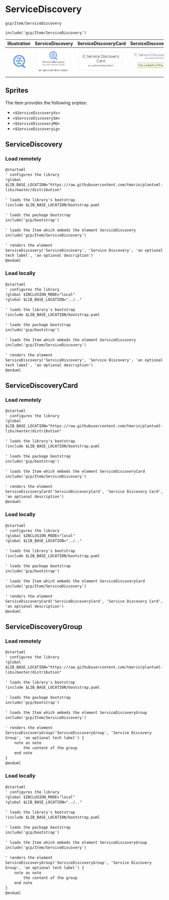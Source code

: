 # ServiceDiscovery


```text
gcp/Item/ServiceDiscovery
```

```text
include('gcp/Item/ServiceDiscovery')
```



| Illustration | ServiceDiscovery | ServiceDiscoveryCard | ServiceDiscoveryGroup |
| :---: | :---: | :---: | :---: |
| ![illustration for Illustration](../../gcp/Item/ServiceDiscovery.png) | ![illustration for ServiceDiscovery](../../gcp/Item/ServiceDiscovery.Local.png) | ![illustration for ServiceDiscoveryCard](../../gcp/Item/ServiceDiscoveryCard.Local.png) | ![illustration for ServiceDiscoveryGroup](../../gcp/Item/ServiceDiscoveryGroup.Local.png) |



## Sprites
The item provides the following sriptes:

- `<$ServiceDiscoveryXs>`
- `<$ServiceDiscoverySm>`
- `<$ServiceDiscoveryMd>`
- `<$ServiceDiscoveryLg>`





## ServiceDiscovery

### Load remotely
```plantuml
@startuml
' configures the library
!global $LIB_BASE_LOCATION="https://raw.githubusercontent.com/tmorin/plantuml-libs/master/distribution"

' loads the library's bootstrap
!include $LIB_BASE_LOCATION/bootstrap.puml

' loads the package bootstrap
include('gcp/bootstrap')

' loads the Item which embeds the element ServiceDiscovery
include('gcp/Item/ServiceDiscovery')

' renders the element
ServiceDiscovery('ServiceDiscovery', 'Service Discovery', 'an optional tech label', 'an optional description')
@enduml
```

### Load locally
```plantuml
@startuml
' configures the library
!global $INCLUSION_MODE="local"
!global $LIB_BASE_LOCATION="../.."

' loads the library's bootstrap
!include $LIB_BASE_LOCATION/bootstrap.puml

' loads the package bootstrap
include('gcp/bootstrap')

' loads the Item which embeds the element ServiceDiscovery
include('gcp/Item/ServiceDiscovery')

' renders the element
ServiceDiscovery('ServiceDiscovery', 'Service Discovery', 'an optional tech label', 'an optional description')
@enduml
```

## ServiceDiscoveryCard

### Load remotely
```plantuml
@startuml
' configures the library
!global $LIB_BASE_LOCATION="https://raw.githubusercontent.com/tmorin/plantuml-libs/master/distribution"

' loads the library's bootstrap
!include $LIB_BASE_LOCATION/bootstrap.puml

' loads the package bootstrap
include('gcp/bootstrap')

' loads the Item which embeds the element ServiceDiscoveryCard
include('gcp/Item/ServiceDiscovery')

' renders the element
ServiceDiscoveryCard('ServiceDiscoveryCard', 'Service Discovery Card', 'an optional description')
@enduml
```

### Load locally
```plantuml
@startuml
' configures the library
!global $INCLUSION_MODE="local"
!global $LIB_BASE_LOCATION="../.."

' loads the library's bootstrap
!include $LIB_BASE_LOCATION/bootstrap.puml

' loads the package bootstrap
include('gcp/bootstrap')

' loads the Item which embeds the element ServiceDiscoveryCard
include('gcp/Item/ServiceDiscovery')

' renders the element
ServiceDiscoveryCard('ServiceDiscoveryCard', 'Service Discovery Card', 'an optional description')
@enduml
```

## ServiceDiscoveryGroup

### Load remotely
```plantuml
@startuml
' configures the library
!global $LIB_BASE_LOCATION="https://raw.githubusercontent.com/tmorin/plantuml-libs/master/distribution"

' loads the library's bootstrap
!include $LIB_BASE_LOCATION/bootstrap.puml

' loads the package bootstrap
include('gcp/bootstrap')

' loads the Item which embeds the element ServiceDiscoveryGroup
include('gcp/Item/ServiceDiscovery')

' renders the element
ServiceDiscoveryGroup('ServiceDiscoveryGroup', 'Service Discovery Group', 'an optional tech label') {
    note as note
        the content of the group
    end note
}
@enduml
```

### Load locally
```plantuml
@startuml
' configures the library
!global $INCLUSION_MODE="local"
!global $LIB_BASE_LOCATION="../.."

' loads the library's bootstrap
!include $LIB_BASE_LOCATION/bootstrap.puml

' loads the package bootstrap
include('gcp/bootstrap')

' loads the Item which embeds the element ServiceDiscoveryGroup
include('gcp/Item/ServiceDiscovery')

' renders the element
ServiceDiscoveryGroup('ServiceDiscoveryGroup', 'Service Discovery Group', 'an optional tech label') {
    note as note
        the content of the group
    end note
}
@enduml
```

